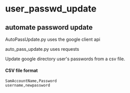 # user_passwd_update
## automate password update

AutoPassUpdate.py uses the google client api

auto_pass_update.py uses requests 

Update google directory user's passwords from a csv file.

#### CSV file format
~~~
SamAccountName,Password
username,newpassword
~~~

